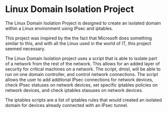 # Linux Domain Isolation Project 
The Linux Domain Isolation Project is designed to create an isolated domain within a Linux environment using IPsec and iptables. 

This project was inspired by the the fact that Microsoft does something similar to this, and with all the Linux used in the world of IT, this project seemed necessary.

The Linux Domain Isolation project uses a script that is able to isolate part of a network from the rest of the network. This allows for an added layer of security for critical machines on a network. The script, dmisl, will be able to run on one domain controller, and control network connections. The script allows the user to add additonal IPsec connections for network devices, check IPsec statuses on network devices, set specific iptables policies on network devices, and check iptables stasuses on network devices. 

The iptables scripts are a list of iptables rules that would created an isolated domain for devices already connected with an IPsec tunnel. 

